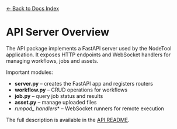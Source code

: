 [← Back to Docs Index](index.md)

# API Server Overview

The API package implements a FastAPI server used by the NodeTool application. It exposes HTTP endpoints and WebSocket
handlers for managing workflows, jobs and assets.

Important modules:

- **server.py** – creates the FastAPI app and registers routers
- **workflow.py** – CRUD operations for workflows
- **job.py** – query job status and results
- **asset.py** – manage uploaded files
- **runpod\_* handlers*\* – WebSocket runners for remote execution

The full description is available in the [API README](../src/nodetool/api/README.md).
